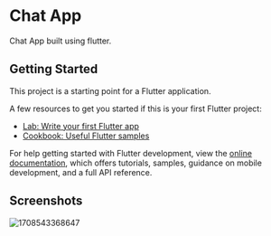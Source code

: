 # Chat App

Chat App built using flutter.

## Getting Started

This project is a starting point for a Flutter application.

A few resources to get you started if this is your first Flutter project:

- [Lab: Write your first Flutter app](https://docs.flutter.dev/get-started/codelab)
- [Cookbook: Useful Flutter samples](https://docs.flutter.dev/cookbook)

For help getting started with Flutter development, view the
[online documentation](https://docs.flutter.dev/), which offers tutorials,
samples, guidance on mobile development, and a full API reference.

## Screenshots

 
 
![1708543368647](https://github.com/asheesh20/chat_app/assets/98988175/b36e0f23-6e64-493a-afd5-6e0480da4858)


